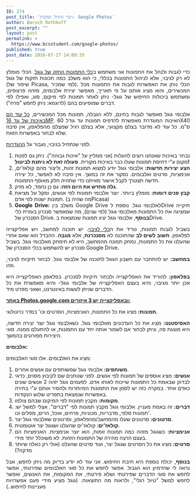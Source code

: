 ```yaml
---
ID: 274
post_title: 'גיבוי וניהול תמונות- Google Photos'
author: Baruch Rothkoff
post_excerpt: ""
layout: post
permalink: >
  https://www.bcsstudent.com/google-photos/
published: true
post_date: 2016-07-27 14:09:35
---
```

<p style="text-align:justify;">כדי לגבות ולנהל את התמונות אני משתמש ב<a href="https://photos.google.com/">כלי התמונות החזק של גוגל</a>. הכלי מומלץ לא רק לגיבוי, אלא לניהול התמונות בכללי, כי הוא משלב כמה תכונות חזקות של גוגל (שיפור של Picasa, למי שמכיר). הכלי נותן את האפשרות לגבות את התמונות מכל המכשירים, והוא מציג אותם על פי תאריך, מאפשר יצירת אלבומים, מזהה פרצופים, ומשתמש ביכולות החיפוש של גוגל- ניתן לאתר תמונות לפי מיקום, סוג, ואפילו לפי דברים שמופיעים בהם (לדוגמא: ניתן לחפש "פרח").</p>

<p style="text-align:justify;">אלבומי גוגל מאפשר לגבות בחינם, ללא הגבלה, תמונות מכל המכשירים, <a href="https://support.google.com/photos/answer/6220791?hl=iw">כל עוד הם באיכות של עד 16MP</a>. האיכות המוגדרת מאפשרת להדפיס תמונות עד גודל 60X40 ס"מ. כל עוד לא מדובר בצלם מקצועי, אלא בצלם רגיל שמצלם מהפלאפון, אין סיבה שלא לבחור באפשרות הזאת.</p>

<p style="text-align:justify;">לפני שנתחיל בגיבוי, נעבור על <a href="https://photos.google.com/settings">ההגדרות</a>.</p>

<ol>
<li style="text-align:justify;">נבחר באיכות שאנחנו רוצים להעלות (אני ממליץ על "איכות גבוהה"). ניתן גם לפנות מקום ע"י דחיסת תמונות שעלו כבר באיכות מקורית. <strong>פעולה זאת לא ניתנת לביטול!</strong></li>
<li style="text-align:justify;"><strong>הצע יצירות חדשות:</strong> אלבומי גוגל יודע למצוא תמונות זהות, וליצור מהם קולאז'ים, אנימציות, סרטים ואלבומים. נסקור את זה במשך. אין סיבה לא לאפשר, כל יצירה חדשה תצטרך לקבל אישור מאיתנו כדי שתהיה חלק מאוסף התמונות.</li>
<li style="text-align:justify;"><strong>גלה מחדש את היום הזה:</strong> גם כן נחמד, לא מזיק.</li>
<li style="text-align:justify;"><strong>קבץ פנים דומות:</strong> מומלץ ביותר. יוצר אלבומי תמונות לפי אנשים, ומקל על מציאת תמונות ישנות לפי אדם. (מה שהיה בPicasa)</li>
<li style="text-align:justify;"><strong>Google Drive:</strong> משלב בין Google Drive לאלבומי גוגל. נוספת לDrive תיקייה שמציגה את כל התמונות מאלבומי גוגל (לפי שנים), מה שמאפשר סנכרון בעזרת כלי הסנכרון של Drive. <strong>בנוסף</strong>, אלבומי גוגל יציג תמונות שנמצאות בDrive.</li>
</ol>

<p style="text-align:justify;">בשביל לגבות תמונות, נוריד את ה<a href="https://photos.google.com/apps">כלי לגיבוי</a>. יש תוכנה למחשב, ויש אפליקצייה לפלאפון. <strong>חשוב לשים לב</strong> שהתוכנה לא <strong>מסנכרנת</strong>, אלא <strong>מגבה</strong>. ההבדל הוא שאם אחרי שהעלנו את כל התמונות, נמחק תמונה מהמחשב, היא לא תימחק מאלבומי גוגל. בשביל סנכרון יש להשתמש בכלי הסנכרון של Google Drive.</p>

<p style="text-align:justify;"><strong>במחשב:</strong> יש להתחבר עם חשבון הגוגל לתוכנה של אלבומי גוגל. לבחור תיקיות לגיבוי, וזהו.</p>

<p style="text-align:justify;"><strong>בפלאפון:</strong> להוריד את האפליקצייה ולבחור תיקיות לסנכרון. בפלאפון האפליקצייה היא אכן יותר מגיבוי, והיא בעצם האפליקצייה של אלבומי גוגל- והיא מאפשרת את כל הדברים שניתן לעשות באינטרנט, ושאני מפרט מיד.</p>

<strong><span style="text-decoration:underline;">באתר <a href="https://photos.google.com/">Photos.google.com</a> ובאפליקצייה יש 3 איזורים:</span></strong>

<p style="text-align:justify;"><strong>תמונות:</strong> מציג את כל התמונות, האנימציות, הסרטים וכו' בסדר כרונולוגי.</p>

<p style="text-align:justify;"><strong>האסיסטנט:</strong> מציג את כל העדכונים מאלבומי גוגל. כשאלבומי גוגל יוצר יצירה חדשה, היא מוצגת פה, וניתן לבחור אם לשמור אותה יחד עם התמונות, או להתעלם ממנה. סוגי היצירות מפורטים בהמשך.</p>

<strong>אלבומים:</strong>

<p style="text-align:justify;">מציג את האלבומים. אלו סוגי האלבומים:</p>

<ol>
<li style="text-align:justify;"><strong>משותפים:</strong> אלבומי גוגל שמשותפים עם אנשים אחרים.</li>
<li style="text-align:justify;"><strong>אנשים:</strong> מציג אוספים של תמונות לפי אנשים. לפני שנותנים שם לקיבוץ מסוים, כדאי לבדוק שבאמת כל התמונות שייכות לאותו אדם. לפעמים גוגל יזהה 2 אנשים שונים כאדם אחד. במקרה כזה יש לסמן את התמונות המיותרות ולהסיר אותם ע"י בחירה באפשרות שנמצאת בתפריט שלוש הנקודות.</li>
<li style="text-align:justify;"><strong>מקומות</strong><strong>:</strong> מקבץ תמונות לפי המיקום שבהם צולמו.</li>
<li style="text-align:justify;"><strong>דברים:</strong> זה באמת מעניין. אלבומי גוגל מקבץ תמונות לפי "דברים". אצלי למשל יש: תמונות סלפי, מדבריות, מכוניות, פרחים, אוכל, הרים, מפלים וכו'.</li>
<li style="text-align:justify;"><strong>סרטונים:</strong> סרטונים שעלו מהמחשב/מהפלאפון, וסרטונים שאלבומי גוגל יצר.</li>
<li style="text-align:justify;"><strong>קולאז'ים</strong>: קולאז'ים שהעלנו ושגוגל יצר אוטומטית.</li>
<li style="text-align:justify;"><strong>אנימציות:</strong> כשגוגל מזהה כמה תמונות זומות, הוא יוצר אנימציות. האנימציות הם בעצם הרצה מהירה של התמונות הזהות. לא משוכלל יותר מידי.</li>
<li style="text-align:justify;"><strong>סרטים:</strong> מציג את כל הסרטים שגוגל יצר, ועוד סרטים שהעלנו (אולי רק כאלה שיותר מדקה?)</li>
</ol>

<p style="text-align:justify;"><strong>בנוסף</strong>, יכולת נוספת היא תיבת החיפוש. אני עוד לא יודע בדיוק מה ניתן לחפש, אבל נראה לי שהדמיון הוא הגבול. אפשר לחפש את כל סוגי האלבומים שפירטתי, אפשר לחפש את סוגי הדברים שפירטתי ושלא פירטתי, את המקומות, את האנשים, ואפשר לחפש למשל "טיול רגלי", ולראות מה התוצאות. (גוגל מציע מידי פעם אפשרויות מעניינות לחיפוש..)</p>